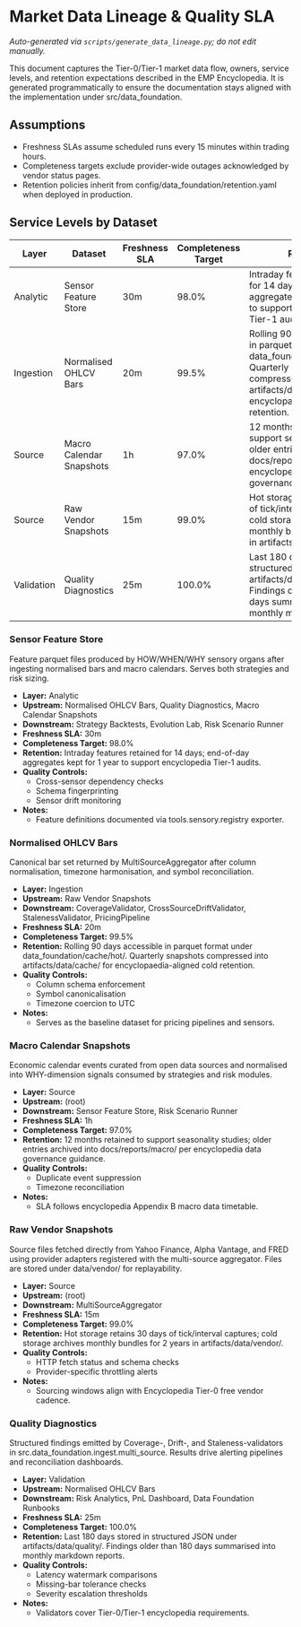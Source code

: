 # Market Data Lineage & Quality SLA

_Auto-generated via `scripts/generate_data_lineage.py`; do not edit manually._

This document captures the Tier-0/Tier-1 market data flow, owners, service levels, and retention expectations described in the EMP Encyclopedia. It is generated programmatically to ensure the documentation stays aligned with the implementation under src/data_foundation.

## Assumptions
- Freshness SLAs assume scheduled runs every 15 minutes within trading hours.
- Completeness targets exclude provider-wide outages acknowledged by vendor status pages.
- Retention policies inherit from config/data_foundation/retention.yaml when deployed in production.

## Service Levels by Dataset

| Layer | Dataset | Freshness SLA | Completeness Target | Retention | Owners |
| --- | --- | --- | --- | --- | --- |
| Analytic | Sensor Feature Store | 30m | 98.0% | Intraday features retained for 14 days; end-of-day aggregates kept for 1 year to support encyclopedia Tier-1 audits. | Sensory Team |
| Ingestion | Normalised OHLCV Bars | 20m | 99.5% | Rolling 90 days accessible in parquet format under data_foundation/cache/hot/. Quarterly snapshots compressed into artifacts/data/cache/ for encyclopaedia-aligned cold retention. | Data Foundation, Trading Ops |
| Source | Macro Calendar Snapshots | 1h | 97.0% | 12 months retained to support seasonality studies; older entries archived into docs/reports/macro/ per encyclopedia data governance guidance. | Data Foundation |
| Source | Raw Vendor Snapshots | 15m | 99.0% | Hot storage retains 30 days of tick/interval captures; cold storage archives monthly bundles for 2 years in artifacts/data/vendor/. | Data Foundation |
| Validation | Quality Diagnostics | 25m | 100.0% | Last 180 days stored in structured JSON under artifacts/data/quality/. Findings older than 180 days summarised into monthly markdown reports. | Data Reliability, Trading Ops |

### Sensor Feature Store

Feature parquet files produced by HOW/WHEN/WHY sensory organs after ingesting normalised bars and macro calendars. Serves both strategies and risk sizing.

- **Layer:** Analytic
- **Upstream:** Normalised OHLCV Bars, Quality Diagnostics, Macro Calendar Snapshots
- **Downstream:** Strategy Backtests, Evolution Lab, Risk Scenario Runner
- **Freshness SLA:** 30m
- **Completeness Target:** 98.0%
- **Retention:** Intraday features retained for 14 days; end-of-day aggregates kept for 1 year to support encyclopedia Tier-1 audits.
- **Quality Controls:**
  - Cross-sensor dependency checks
  - Schema fingerprinting
  - Sensor drift monitoring
- **Notes:**
  - Feature definitions documented via tools.sensory.registry exporter.

### Normalised OHLCV Bars

Canonical bar set returned by MultiSourceAggregator after column normalisation, timezone harmonisation, and symbol reconciliation.

- **Layer:** Ingestion
- **Upstream:** Raw Vendor Snapshots
- **Downstream:** CoverageValidator, CrossSourceDriftValidator, StalenessValidator, PricingPipeline
- **Freshness SLA:** 20m
- **Completeness Target:** 99.5%
- **Retention:** Rolling 90 days accessible in parquet format under data_foundation/cache/hot/. Quarterly snapshots compressed into artifacts/data/cache/ for encyclopaedia-aligned cold retention.
- **Quality Controls:**
  - Column schema enforcement
  - Symbol canonicalisation
  - Timezone coercion to UTC
- **Notes:**
  - Serves as the baseline dataset for pricing pipelines and sensors.

### Macro Calendar Snapshots

Economic calendar events curated from open data sources and normalised into WHY-dimension signals consumed by strategies and risk modules.

- **Layer:** Source
- **Upstream:** (root)
- **Downstream:** Sensor Feature Store, Risk Scenario Runner
- **Freshness SLA:** 1h
- **Completeness Target:** 97.0%
- **Retention:** 12 months retained to support seasonality studies; older entries archived into docs/reports/macro/ per encyclopedia data governance guidance.
- **Quality Controls:**
  - Duplicate event suppression
  - Timezone reconciliation
- **Notes:**
  - SLA follows encyclopedia Appendix B macro data timetable.

### Raw Vendor Snapshots

Source files fetched directly from Yahoo Finance, Alpha Vantage, and FRED using provider adapters registered with the multi-source aggregator. Files are stored under data/vendor/ for replayability.

- **Layer:** Source
- **Upstream:** (root)
- **Downstream:** MultiSourceAggregator
- **Freshness SLA:** 15m
- **Completeness Target:** 99.0%
- **Retention:** Hot storage retains 30 days of tick/interval captures; cold storage archives monthly bundles for 2 years in artifacts/data/vendor/.
- **Quality Controls:**
  - HTTP fetch status and schema checks
  - Provider-specific throttling alerts
- **Notes:**
  - Sourcing windows align with Encyclopedia Tier-0 free vendor cadence.

### Quality Diagnostics

Structured findings emitted by Coverage-, Drift-, and Staleness-validators in src.data_foundation.ingest.multi_source. Results drive alerting pipelines and reconciliation dashboards.

- **Layer:** Validation
- **Upstream:** Normalised OHLCV Bars
- **Downstream:** Risk Analytics, PnL Dashboard, Data Foundation Runbooks
- **Freshness SLA:** 25m
- **Completeness Target:** 100.0%
- **Retention:** Last 180 days stored in structured JSON under artifacts/data/quality/. Findings older than 180 days summarised into monthly markdown reports.
- **Quality Controls:**
  - Latency watermark comparisons
  - Missing-bar tolerance checks
  - Severity escalation thresholds
- **Notes:**
  - Validators cover Tier-0/Tier-1 encyclopedia requirements.

